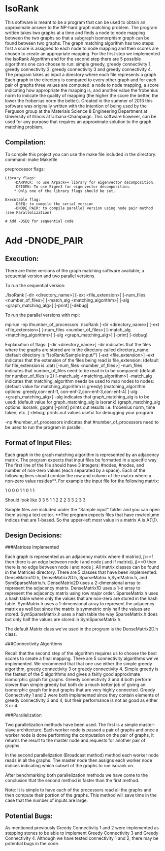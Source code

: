 IsoRank
=======

This software is meant to be a program that can be used to obtain an approximate answer to the NP-hard graph matching problem. 
The program written takes two graphs at a time and finds a node to node mapping between the two graphs so that a subgraph
isomorphism graph can be found between two graphs. The graph matching algorithm has two steps: first a score is assigned to
each node to node mapping and then scores are chosen to create an appropriate mapping. For the first step we implemented
the IsoRank Algorithm and for the second step there are 5 possible algorithms one can choose to run: simple greedy,
greedy connectivity 1, greedy connectivity 2, greedy connectivity 3 and greedy connectivity 4. The program takes as input
a directory where each file represents a graph. Each graph in the directory is compared to every other graph and for each pair of
graphs three values are computed: a node to node mapping, a score indicating how appropriate the mapping is, and another value the
frobenius norm to indicate the quality of mapping (the higher the score the better, the lower the frobenius norm the better).
Created in the summer of 2013 this software was originally written with the intention of being used by the Ferguson group at the
Materials Science & Engineering Department at University of Illinois at Urbana-Champaign. This software however, can be used for any purpose that requires an approximate solution to the graph matching problem.     


Compilation:
------------

To compile this project you can use the make file included in the directory:
	command: make Makefile

preprocessor flags: 

	Library flags:
		-DARPACK: To use Arpack++ library for eigenvector decomposition.
		-DEIGEN: To use Eigen3 for eigenvector decomposition.
		* Only one of the library flags should be set.

	Executable flag:
		-DSEQ: to compile the serial version
		-DNODE_PAIR: to compile parallel version using node pair method (see Parallelization)

	# Add -DSEQ for sequential code
# Add -DNODE_PAIR



Execution:
----------

There are three versions of the graph matching software available, a sequential version and two parallel versions. 

To run the sequential version: 

./IsoRank [-dir <directory_name>] [-ext <file_extension>] [-num_files <number_of_files>] [-match_alg <matching_algorithm>] [-alg <graph_matching_alg>] [-print] [-debug]

To run the parallel versions with mpi:

mpirun -np #number_of_processors ./IsoRank [-dir <directory_name>] [-ext <file_extension>] [-num_files <number_of_files>] [-match_alg <matching_algorithm>] [-alg <graph_matching_alg>] [-print] [-debug]

Explanation of flags:
[-dir <directory_name>] -dir indicates that the files where the graphs are stored are in the directory called directory_name:
	(default directory is "IsoRank/Sample input/")
[-ext <file_extension>] -ext indicates that the extension of the files being read is file_extension:
	(default for file_extension is .dat)
[-num_files <number_of_files>] -num_files indicates that number_of_files need to be read in to be compared:
	(default for number_of_files is 2)
[-match_alg <matching_algorithm>] -match_alg indicates that matching_algorithm needs be used to map nodes to nodes:
	(default value for matching_algorithm is greedy)
	(matching_algorithm options: greedy,con-enf-1, con-enf-2,con-enf-3,con-enf-4)
[-alg <graph_matching_alg>] -alg indicates that graph_matching_alg is to be used:
	(default value for graph_matching_alg is isorank)
	(graph_matching_alg options: isorank, gpgm)
[-print] prints out results i.e. frobenius norm, time taken,  etc.
[-debug] prints out values useful for debugging your program

-np #number_of_processors indicates that #number_of_processors need to be used to run the program in parallel.


Format of Input Files:
----------------------

Each graph in the graph matching algorithm is represented by an adjacency matrix. The program expects that input files be formatted in a specific way. The first
line of the file should have 3 integers: #nodes, #nodes, and number of non-zero values (each separated by a space). Each of the following lines should contain
the row and column of the matrix where a non-zero value resides**. For example the input file for the following matrix:

1 0 0
0 1 1
0 1 1 

Should look like
3 3 5
1 1
2 2
2 3
3 2
3 3

Sample files are included under the "Sample input" folder and you can open them using a text editor.
**The program expects files that have row/column indices that are 1-based. So the upper-left most value in a matrix A is A(1,1).  


Design Decisions: 
-----------------


###Matrices Implemented 

Each graph is represented as an adjacency matrix where if matrix(i, j)==1 then there is an edge between node i and node j and if 
matrix(i, j)==0 then there is no edge between node i and node j. All matrix classes can be found in the Matrices directory. There 
are 5 classes that have been implemented: DenseMatrix1D.h, DenseMatrix2D.h, SparseMatrix.h,SymMatrix.h, and SymSparseMatrix.h. DenseMatrix2D
uses a 2-dimensional array to represent the adjacency matrix. DenseMatrix1D uses a 1-d array to represent the adjacency matrix using 
row major order. SparseMatrix.h uses a hash table where only the values that are non-zero are stored in the hash table. SymMatrix.h uses
a 1-dimensional array to represent the adjacency matrix as well but since the matrix is symmetric only half the values are stored. 
SymSparseMatrix.h uses a hash table the way SparseMatrix.h does but only half the values are stored in SymSparseMatrix.h. 

The default Matrix class we've used in the program is the DenseMatrix2D.h class.


###Connectivity Algorithms

Recall that the second step of the algorithm requires us to choose the best scores to create a final mapping. There are 5 connectivity
algorithms we've implemented. We recommend that that one use either the simple greedy algorithm, greedy connectivity 3 or greedy connectivity 4. 
Simple greedy is the fastest of the 5 algorithms and gives a fairly good approximate isomorphic graph for graphs. Greedy connectivity 3 and 4
both perform slower than simple greedy but both do a much better job of giving an isomorphic graph for input graphs that are very highly
connected. Greedy Connectivity 1 and 2 were both implemented since they contain elements of greedy connectivity 3 and 4, but their performance is
not as good as either 3 or 4. 


###Parallelization

Two parallelization methods have been used. The first is a simple master-slave architecture. Each worker node is passed a pair of graphs and once a worker node
is done performing the computation on the pair of graphs, it returns the result to the master node and requests for another pair of graphs. 

In the second parallelization (Broadcast method) method each worker node reads in all the graphs. The master node then assigns each worker node indices indicating which subset 
of the graphs to run isorank on.

After benchmarking both parallelization methods we have come to the conclusion that the second method is faster than the first method.  

Note: It is simple to have each of the processors read all the graphs and then compute their portion of the graphs. This method will save time in the case that the number of inputs are large.




Potential Bugs:
---------------

As mentioned previously Greedy Connectivity 1 and 2 were implemented as stepping stones to be able to implement Greedy Connectivity 3 and Greedy Connectivity 4. Although we have tested connectivity 1 and 2, there may be potential bugs in the code.


